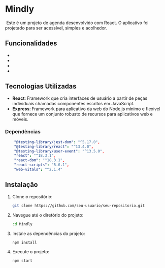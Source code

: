 # Mindly

![]()
Este é um projeto de agenda desenvolvido com React. O aplicativo foi projetado para ser acessível, simples e acolhedor.

## Funcionalidades

- 
- 
- 
- 

## Tecnologias Utilizadas

- **React**: Framework que cria interfaces de usuário a partir de peças individuais chamadas componentes escritos em JavaScript.
- **Express**: Framework para aplicativo da web do Node.js mínimo e flexível que fornece um conjunto robusto de recursos para aplicativos web e móveis.

### Dependências

```yaml
    "@testing-library/jest-dom": "^5.17.0",
    "@testing-library/react": "^13.4.0",
    "@testing-library/user-event": "^13.5.0",
    "react": "^18.3.1",
    "react-dom": "^18.3.1",
    "react-scripts": "5.0.1",
    "web-vitals": "^2.1.4"
```

## Instalação

1. Clone o repositório:

   ```bash
   git clone https://github.com/seu-usuario/seu-repositorio.git
   ```

2. Navegue até o diretório do projeto:

   ```bash
   cd Mindly
   ```

3. Instale as dependências do projeto:

   ```bash
   npm install
   ```

4. Execute o projeto:
   ```bash
   npm start
   ```
